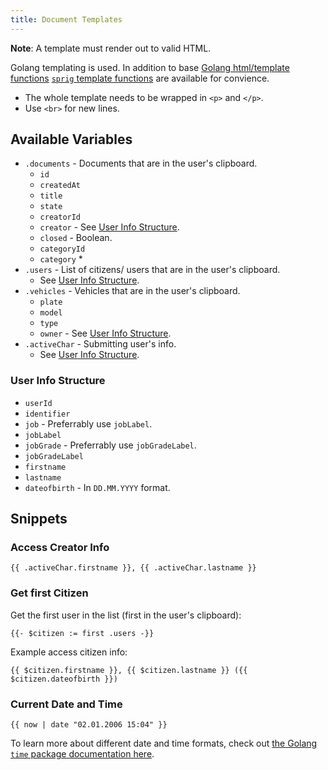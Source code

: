 ```yaml
---
title: Document Templates
---
```


**Note**: A template must render out to valid HTML.

Golang templating is used. In addition to base [Golang html/template functions](https://pkg.go.dev/html/template) [`sprig` template functions](https://masterminds.github.io/sprig/) are available for convience.

* The whole template needs to be wrapped in `<p>` and `</p>`.
* Use `<br>` for new lines.

## Available Variables

* `.documents` - Documents that are in the user's clipboard.
    * `id`
    * `createdAt`
    * `title`
    * `state`
    * `creatorId`
    * `creator` - See [User Info Structure](#user-info-structure).
    * `closed` - Boolean.
    * `categoryId`
    * `category`
        *
* `.users` - List of citizens/ users that are in the user's clipboard.
    * See [User Info Structure](#user-info-structure).
* `.vehicles` - Vehicles that are in the user's clipboard.
    * `plate`
    * `model`
    * `type`
    * `owner` - See [User Info Structure](#user-info-structure).
* `.activeChar` - Submitting user's info.
    * See [User Info Structure](#user-info-structure).

### User Info Structure

* `userId`
* `identifier`
* `job` - Preferrably use `jobLabel`.
* `jobLabel`
* `jobGrade` - Preferrably use `jobGradeLabel`.
* `jobGradeLabel`
* `firstname`
* `lastname`
* `dateofbirth` - In `DD.MM.YYYY` format.

## Snippets

### Access Creator Info

```gotemplate
{{ .activeChar.firstname }}, {{ .activeChar.lastname }}
```

### Get first Citizen

Get the first user in the list (first in the user's clipboard):

```gotemplate
{{- $citizen := first .users -}}
```

Example access citizen info:

```gotemplate
{{ $citizen.firstname }}, {{ $citizen.lastname }} ({{ $citizen.dateofbirth }})
```

### Current Date and Time

```gotemplate
{{ now | date "02.01.2006 15:04" }}
```

To learn more about different date and time formats, check out [the Golang `time` package documentation here](https://pkg.go.dev/time#pkg-constants).
